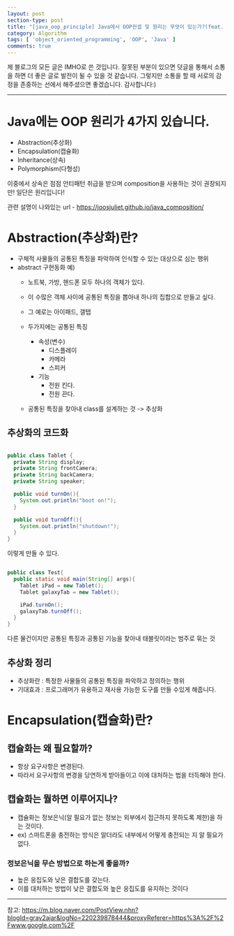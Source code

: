 ```yaml
---
layout: post
section-type: post
title: "[java_oop_principle] Java에서 OOP컨셉 및 원리는 무엇이 있는가?(feat. 추상화, 다형성, 캡슐화, 상속란?) "
category: Algorithm
tags: [ 'object_oriented_programming', 'OOP', 'Java' ]
comments: true
---
```

제 블로그의 모든 글은 IMHO로 쓴 것입니다.
잘못된 부분이 있으면 덧글을 통해서 소통을 하면 더 좋은 글로 발전이 될 수 있을 것 같습니다.
그렇지만 소통을 할 때 서로의 감정을 존중하는 선에서 해주셨으면 좋겠습니다.
감사합니다:)

---
# Java에는 OOP 원리가 4가지 있습니다.
- Abstraction(추상화)
- Encapsulation(캡슐화)
- Inheritance(상속)
- Polymorphism(다형성)  

이중에서 상속은 점점 안티패턴 취급을 받으며 composition을 사용하는 것이 권장되지만! 일단은 원리입니다!  

관련 설명이 나와있는 url - https://joosjuliet.github.io/java_composition/


# Abstraction(추상화)란?
- 구체적 사물들의 공통된 특징을 파악하여 인식할 수 있는 대상으로 심는 행위
- abstract 구현동화 예)
  - 노트북, 가방, 핸드폰 모두 하나의 객체가 있다.
  - 이 수많은 객체 사이에 공통된 특징을 뽑아내 하나의 집합으로 만들고 싶다.
  - 그 예로는 아이패드, 갤탭

  - 두가지에는 공통된 특징
    - 속성(변수)
      - 디스플레이
      - 카메라
      - 스피커
    - 기능
      - 전원 킨다.
      - 전원 끈다.

  - 공통된 특징을 찾아내 class를 설계하는 것 -> 추상화

## 추상화의 코드화

``` java

public class Tablet {
  private String display;
  private String frontCamera;
  private String backCamera;
  private String speaker;

  public void turnOn(){
    System.out.println("boot on!");
  }

  public void turnOff(){
    System.out.println("shutdown!");
  }
}
```
이렇게 만들 수 있다.

``` java

public class Test{
  public static void main(String[] args){
    Tablet iPad = new Tablet();
    Tablet galaxyTab = new Tablet();

    iPad.turnOn();
    galaxyTab.turnOff();
  }
}
```

다른 물건이지만 공통된 특징과 공통된 기능을 찾아내 태블릿이라는 범주로 묶는 것
## 추상화 정리

- 추상화란 : 특정한 사물들의 공통된 특징을 파악하고 정의하는 행위
- 기대효과 : 프로그래머가 유용하고 재사용 가능한 도구를 만들 수있게 해줍니다.


# Encapsulation(캡슐화)란?

## 캡슐화는 왜 필요할까?
- 항상 요구사항은 변경된다.
- 따라서 요구사항의 변경을 당연하게 받아들이고 이에 대처하는 법을 터득해야 한다.

## 캡슐화는 뭘하면 이루어지나?
- 캡슐화는 정보은닉(알 필요가 없는 정보는 외부에서 접근하지 못하도록 제한)을 하는 것이다.
- ex) 스마트폰을 충전하는 방식은 알더라도 내부에서 어떻게 충전되는 지 알 필요가 없다.

### 정보은닉을 무슨 방법으로 하는게 좋을까?
- 높은 응집도와 낮은 결합도를 갖는다.
- 이를 대처하는 방법이 낮은 결합도와 높은 응집도를 유지하는 것이다





---
참고: https://m.blog.naver.com/PostView.nhn?blogId=gray2ajar&logNo=220239878444&proxyReferer=https%3A%2F%2Fwww.google.com%2F
